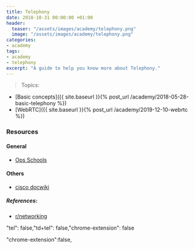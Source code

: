 ```yaml
---
title: Telephony
date: 2018-10-31 00:00:00 +01:00
header:
  teaser: "/assets/images/academy/telephony.png"
  image: "/assets/images/academy/telephony.png"
categories:
- academy
tags:
- academy
- telephony
excerpt: "A guide to help you know more about Telephony."
---
```



> Topics:
* [Basic concepts]({{ site.baseurl }}{% post_url /academy/2018-05-28-basic-telephony %})
* [WebRTC]({{ site.baseurl }}{% post_url /academy/2019-12-10-webrtc %})


### Resources

#### General
* [Ops Schools](http://www.opsschool.org/en/latest/networking_101.html)

#### Others
* [cisco docwiki](http://docwiki.cisco.com/wiki/Category:IOS_Technology_Handbook)


##### References:
  * [r/networking](https://www.reddit.com/r/networking/wiki/index)


  "tel": false,"td+tel": false,"chrome-extension": false

  "chrome-extension":false,
